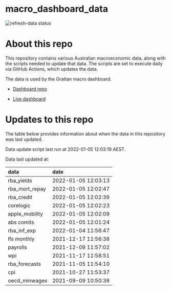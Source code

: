 
<!-- README.md is generated from README.Rmd. Please edit that file -->

# macro\_dashboard\_data

<!-- badges: start -->

![refresh-data
status](https://github.com/grattan/macro_dashboard_data/workflows/refresh-data/badge.svg)

<!-- badges: end -->

# About this repo

This repository contains various Australian macroeconomic data, along
with the scripts needed to update that data. The scripts are set to
execute daily via GitHub Actions, which updates the data.

The data is used by the Grattan macro dashboard.

  - [Dashboard repo](https://github.com/grattan/macrodashboard)

  - [Live dashboard](https://mattcowgill.shinyapps.io/macrodashboard/)

# Updates to this repo

The table below provides information about when the data in this
repository was last updated.

Data update script last run at 2022-01-05 12:03:19 AEST.

Data last updated at:

| data             | date                |
| :--------------- | :------------------ |
| rba\_yields      | 2022-01-05 12:03:13 |
| rba\_mort\_repay | 2022-01-05 12:02:47 |
| rba\_credit      | 2022-01-05 12:02:39 |
| corelogic        | 2022-01-05 12:02:23 |
| apple\_mobility  | 2022-01-05 12:02:09 |
| abs comits       | 2022-01-05 12:01:24 |
| rba\_inf\_exp    | 2022-01-04 11:56:47 |
| lfs monthly      | 2021-12-17 11:56:38 |
| payrolls         | 2021-12-09 11:57:02 |
| wpi              | 2021-11-17 11:58:51 |
| rba\_forecasts   | 2021-11-05 11:54:10 |
| cpi              | 2021-10-27 11:53:37 |
| oecd\_minwages   | 2021-09-09 10:50:38 |
